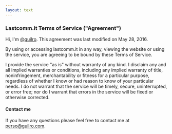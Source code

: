 ```yaml
---
layout: text
---
```

### Lastcomm.it Terms of Service ("Agreement")

Hi, I'm [@guilro](https://github.com/guilro). This agreement was last modified on May 28, 2016.

By using or accessing lastcomm.it in any way, viewing the website or using the service, you are agreeing to be bound by these Terms of Service.

I provide the service "as is" without warranty of any kind. I disclaim any and all implied warranties or conditions, including any implied warranty of title, noninfringement, merchantability or fitness for a particular purpose, regardless of whether I know or had reason to know of your particular needs. I do not warrant that the service will be timely, secure, uninterrupted, or error free; nor do I warrant that errors in the service will be fixed or otherwise corrected.

#### Contact me

If you have any questions please feel free to contact me at [perso@guilro.com](mailto:perso@guilro.com).
